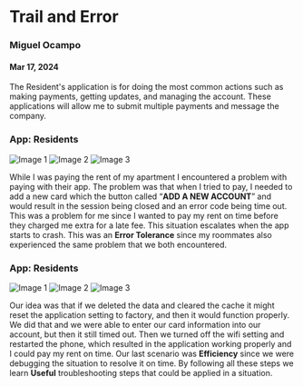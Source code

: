 # Trail and Error
### Miguel Ocampo
#### Mar 17, 2024

The Resident's application is for doing the most common actions such as making payments, getting updates, and managing the account. These applications will allow me to submit multiple payments and message the company.
### App: Residents 

![Image 1](https://raw.githubusercontent.com/ChicoState/ux-personal-portfolio-Miguel9088/master/j01/photo/2.jpg)
![Image 2](https://raw.githubusercontent.com/ChicoState/ux-personal-portfolio-Miguel9088/master/j01/photo/3.jpg)
![Image 3](https://raw.githubusercontent.com/ChicoState/ux-personal-portfolio-Miguel9088/master/j01/photo/1.jpg)

While I was paying the rent of my apartment I encountered a problem with paying with their app. The problem was that when I tried to pay, I needed to add a new card which the button called “**ADD A NEW ACCOUNT**” and would result in the session being closed and an error code being time out. This was a problem for me since I wanted to pay my rent on time before they charged me extra for a late fee. This situation escalates when the app starts to crash. This was an **Error Tolerance** since my roommates also experienced the same problem that we both encountered. 

### App: Residents 

![Image 1](https://raw.githubusercontent.com/ChicoState/ux-personal-portfolio-Miguel9088/master/j01/photo/5.jpg)
![Image 2](https://raw.githubusercontent.com/ChicoState/ux-personal-portfolio-Miguel9088/master/j01/photo/4.jpg)
![Image 3](https://raw.githubusercontent.com/ChicoState/ux-personal-portfolio-Miguel9088/master/j01/photo/1.jpg)



Our idea was that if we deleted the data and cleared the cache it might reset the application setting to factory, and then it would function properly. We did that and we were able to enter our card information into our account, but then it still timed out. Then we turned off the wifi setting and restarted the phone, which resulted in the application working properly and I could pay my rent on time. Our last scenario was **Efficiency** since we were debugging the situation to resolve it on time. By following all these steps we learn **Useful** troubleshooting steps that could be applied in a situation.

